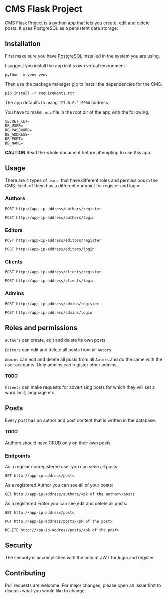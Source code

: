 # CMS Flask Project

CMS Flask Project is a python app that lets you create, edit and delete posts. It uses PostgreSQL as a persistent data storage.

## Installation
First make sure you have [PostgreSQL](https://www.postgresql.org/download/) installed in the system you are using.

I suggest you install the app in it's own virtual envronment.
```
python -m venv venv
```
 
Then use the package manager [pip](https://pip.pypa.io/en/stable/) to install the dependencies for the CMS.

```
pip install -r requirements.txt
```
The app defaults to using `127.0.0.1:5000` address.

You have to make `.env` file in the root dir of the app with the following:

```
SECRET_KEY=
DB_USER=
DB_PASSWORD=
DB_ADDRESS=
DB_PORT=
DB_NAME=
```


**CAUTION** Read the whole document before attempting to use this app.

## Usage

There are 4 types of `users` that have different roles and permissions in the CMS. Each of them has a different endpoint for register and login:
### Authors

```
POST http://app-ip-address/authors/register

POST http://app-ip-address/authors/login
```

### Editors

```
POST http://app-ip-address/editors/register

POST http://app-ip-address/editors/login
```

### Clients

```
POST http://app-ip-address/clients/register

POST http://app-ip-address/clients/login
```

### Admins

```
POST http://app-ip-address/admins/register

POST http://app-ip-address/admins/login
```

## Roles and permissions
`Authors` can create, edit and delete its own posts.

`Editors` can edit and delete all posts from all `Autors`.

`Admins` can edit and delete all posts from all `Autors` and do the same with the user accounts. Only admins can register other admins.

#### TODO
`Clients` can make requests for advertising posts for which they will set a word limit, language etc.

## Posts
Every post has an author and post content that is written in the database.

#### TODO
Authors should have CRUD only on their own posts.

### Endpoints
As a regular nonregistered user you can seee all posts:
```
GET http://app-ip-address/posts
```
As a registered Author you can see all of your posts:
```
GET http://app-ip-address/authors/<pk of the author>/posts
```
As a registered Editor you can see,edit and delete all posts:
```
GET http://app-ip-address/posts

PUT http://app-ip-address/posts/<pk of the post>

DELETE http://app-ip-address/posts/<pk of the post>
```

## Security

The security is accomplished with the help of JWT for login and register.

## Contributing
Pull requests are welcome. For major changes, please open an issue first to discuss what you would like to change.

